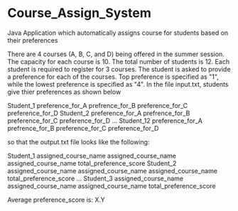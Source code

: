 # Course_Assign_System
Java Application which automatically assigns course for students based on their preferences

There are 4 courses (A, B, C, and D) being offered in the summer session. The capacity for each course is 10. The total number of students is 12. Each student is required to register for 3 courses. The student is asked to provide a preference for each of the courses. Top preference is specified as "1", while the lowest preference is specified as "4".
In the file input.txt, students give thier preferences as shown below
 
Student_1 preference_for_A prefrence_for_B preference_for_C preference_for_D
Student_2 preference_for_A prefrence_for_B preference_for_C preference_for_D
...
Student_12 preference_for_A prefrence_for_B preference_for_C preference_for_D

so that the output.txt file looks like the following:
 
Student_1 assigned_course_name assigned_course_name assigned_course_name total_preference_score
Student_2 assigned_course_name assigned_course_name assigned_course_name total_preference_score
...
Student_3 assigned_course_name assigned_course_name assigned_course_name total_preference_score

Average preference_score is: X.Y
